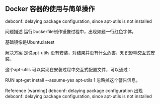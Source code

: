 ## Docker 容器的使用与简单操作

debconf: delaying package configuration, since apt-utils is not installed

问题描述
运行Dockerfile制作镜像过程中，出现如题一行红色字体。

基础镜像是Ubuntu:latest

解决方案
是说apt-utils 没有安装，对结果并没有什么危害，知识影响交互式安装。

这个apt-utils 可以实现在安装过程中交互式配置文件，可以通过：

RUN apt-get install --assume-yes apt-utils
1
忽略掉这个警告信息。


Reference
[warning] debconf: delaying package configuration
出现 debconf: delaying package configuration, since apt-utils is not installed


